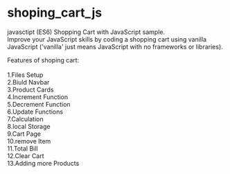 # shoping_cart_js
javasctipt (ES6) Shopping Cart with JavaScript sample.</br>
Improve your JavaScript skills by coding a shopping cart using vanilla JavaScript ('vanilla' just means JavaScript with no frameworks or libraries). 

Features of shoping cart:</br>
 </br>
1.Files Setup </br>
2.Biuld Navbar</br>
3.Product Cards</br>
4.Increment Function</br>
5.Decrement Function</br>
6.Update Functions </br>
7.Calculation</br>
8.local Storage</br>
9.Cart Page</br>
10.remove Item</br>
11.Total Bill</br>
12.Clear Cart</br>
13.Adding more Products</br>
